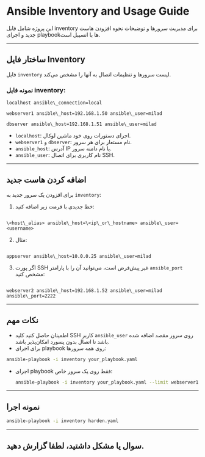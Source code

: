

# Ansible Inventory and Usage Guide

این پروژه شامل فایل inventory برای مدیریت سرورها و توضیحات نحوه افزودن هاست جدید و اجرای playbookها با انسیبل است.

---

## ساختار فایل Inventory

فایل `inventory` لیست سرورها و تنظیمات اتصال به آنها را مشخص می‌کند.

### نمونه فایل inventory:



```
localhost ansible\_connection=local

webserver1 ansible\_host=192.168.1.50 ansible\_user=milad

dbserver ansible\_host=192.168.1.51 ansible\_user=milad

```

- `localhost`: اجرای دستورات روی خود ماشین لوکال.
- `webserver1` و `dbserver`: نام مستعار برای هر سرور.
- `ansible_host`: آدرس IP یا نام دامنه سرور.
- `ansible_user`: نام کاربری برای اتصال SSH.

---

## اضافه کردن هاست جدید

برای افزودن یک سرور جدید به `inventory`:

1. خط جدیدی با فرمت زیر اضافه کنید:

```

\<host\_alias> ansible\_host=\<ip\_or\_hostname> ansible\_user=<username>

```

2. مثال:

```

appserver ansible\_host=10.0.0.25 ansible\_user=milad

```

3. اگر پورت SSH غیر پیش‌فرض است، می‌توانید آن را با پارامتر `ansible_port` مشخص کنید:

```

webserver2 ansible\_host=192.168.1.52 ansible\_user=milad ansible\_port=2222

````

---

## نکات مهم

- اطمینان حاصل کنید کلید SSH کاربر `ansible_user` روی سرور مقصد اضافه شده باشد تا اتصال بدون پسورد امکان‌پذیر باشد.
- برای اجرای playbook روی همه سرورها:

```bash
ansible-playbook -i inventory your_playbook.yaml
````

* اجرای playbook فقط روی یک سرور خاص:

  ```bash
  ansible-playbook -i inventory your_playbook.yaml --limit webserver1
  ```

---

## نمونه اجرا

```bash
ansible-playbook -i inventory harden.yaml
```

---

## سوال یا مشکل داشتید، لطفا گزارش دهید.

```
```
